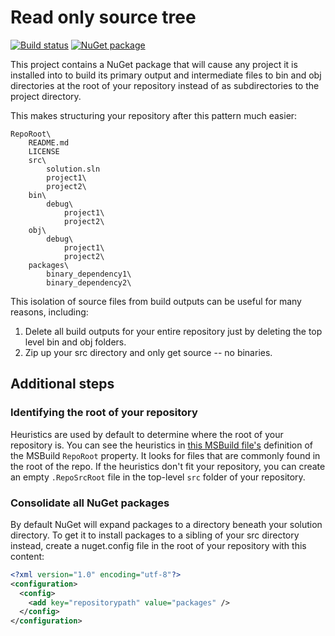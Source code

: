 Read only source tree
======================

[![Build status](https://ci.appveyor.com/api/projects/status/6sl6g515a8btj7f4/branch/master?svg=true)](https://ci.appveyor.com/project/AArnott/readonlysourcetree/branch/master)
[![NuGet package](https://img.shields.io/nuget/v/ReadOnlySourceTree.svg)](https://nuget.org/packages/ReadOnlySourceTree)

This project contains a NuGet package that will cause any project it is installed into
to build its primary output and intermediate files to bin and obj directories at the
root of your repository instead of as subdirectories to the project directory.

This makes structuring your repository after this pattern much easier:

    RepoRoot\
        README.md
        LICENSE
        src\
            solution.sln
            project1\
            project2\
        bin\
            debug\
                project1\
                project2\
        obj\
            debug\
                project1\
                project2\
        packages\
            binary_dependency1\
            binary_dependency2\

This isolation of source files from build outputs can be useful for many reasons, including:

1. Delete all build outputs for your entire repository just by deleting the top level bin and obj folders.
2. Zip up your src directory and only get source -- no binaries.

## Additional steps

### Identifying the root of your repository

Heuristics are used by default to determine where the root of your repository is.
You can see the heuristics in [this MSBuild file's][1] definition of the MSBuild `RepoRoot` property.
It looks for files that are commonly found in the root of the repo.
If the heuristics don't fit your repository, you can create an empty `.RepoSrcRoot` file
in the top-level `src` folder of your repository.

### Consolidate all NuGet packages 

By default NuGet will expand packages to a directory beneath your solution directory.
To get it to install packages to a sibling of your src directory instead,
create a nuget.config file in the root of your repository with this content:

```xml
<?xml version="1.0" encoding="utf-8"?>
<configuration>
  <config>
    <add key="repositorypath" value="packages" />
  </config>
</configuration>
```

[1]: src/ReadOnlySourceTree/build/ReadOnlySourceTree.props

